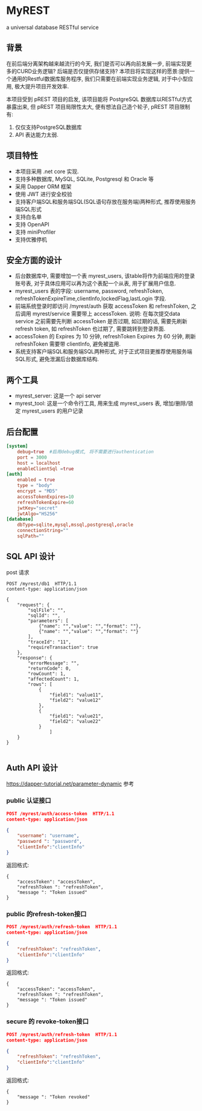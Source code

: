# MyREST
a universal database RESTful service

## 背景
在前后端分离架构越来越流行的今天, 我们是否可以再向前发展一步, 前端实现更多的CURD业务逻辑? 后端是否仅提供存储支持? 本项目将实现这样的愿景:提供一个通用的Restful数据库服务程序, 我们只需要在前端实现业务逻辑, 对于中小型应用, 极大提升项目开发效率. 

本项目受到 pREST 项目的启发, 该项目能将 PostgreSQL 数据库以RESTful方式暴露出来, 但 pREST 项目局限性太大, 便有想法自己造个轮子, pREST 项目限制有:
1. 仅仅支持PostgreSQL数据库
2. API 表达能力太弱. 

## 项目特性
- 本项目采用 .net core 实现. 
- 支持多种数据库, MySQL, SQLite, Postgresql 和 Oracle 等
- 采用 Dapper ORM 框架
- 使用 JWT 进行安全校验
- 支持客户端SQL和服务端SQL(SQL语句存放在服务端)两种形式, 推荐使用服务端SQL形式
- 支持白名单
- 支持 OpenAPI
- 支持 miniProfiler 
- 支持优雅停机

## 安全方面的设计
- 后台数据库中, 需要增加一个表 myrest_users, 该table将作为前端应用的登录账号表, 对于具体应用可以再为这个表配一个从表, 用于扩展用户信息. 
- myrest_users 表的字段: username, password, refreshToken, refreshTokenExpireTime,clientInfo,lockedFlag,lastLogin 字段.
- 前端系统登录时即访问 /myrest/auth 获取 accessToken 和 refreshToken, 之后调用 myrest/service 需要带上 accessToken. 说明: 在每次提交data service 之前需要先判断 accessToken 是否过期, 如过期的话, 需要先刷新 refresh token, 如 refreshToken 也过期了, 需要跳转到登录界面. 
- accessToken 的 Expires 为 10 分钟,  refreshToken Expires 为 60 分钟, 刷新 refreshToken 需要带 clientInfo, 避免被盗用. 
- 系统支持客户端SQL和服务端SQL两种形式, 对于正式项目更推荐使用服务端SQL形式, 避免泄漏后台数据库结构.

## 两个工具
- myrest_server: 这是一个 api server
- myrest_tool: 这是一个命令行工具, 用来生成  myrest_users 表, 增加/删除/锁定 myrest_users 的用户记录

## 后台配置
```toml
[system]
    debug=true  #启用debug模式, 将不需要进行authentication
    port = 3000
    host = localhost
	enableClientSql =true
[auth]
	enabled = true  
	type = "body"
	encrypt = "MD5"
	accessTokenExpires=10	
	refreshTokenExpire=60
	jwtKey="secret"
	jwtAlgo="HS256"
[database]
    dbType=sqlite,mysql,mssql,postgresql,oracle
	connectionString=""
	sqlPath=""
```


## SQL API 设计
post 请求
```
POST /myrest/db1  HTTP/1.1
content-type: application/json

{	
	"request": {
		"sqlFile": "",
		"sqlId": "",
		"parameters": [
			{"name": "","value": "","format": ""},
			{"name": "","value": "","format": ""}
		],
		"traceId": "11",
		"requireTransaction": true
	},
	"response": {
		"errorMessage": "",
		"returnCode": 0,
		"rowCount": 1,
		"affectedCount": 1,
		"rows": [
			{
				"field1": "value11",
				"field2": "value12"
			},
			{
				"field1": "value21",
				"field2": "value22"
			}
				]
	}	
}


```


## Auth API 设计
https://dapper-tutorial.net/parameter-dynamic
参考 [](https://jasonwatmore.com/post/2021/06/15/net-5-api-jwt-authentication-with-refresh-tokens)
[](https://www.cnblogs.com/ittranslator/p/refresh-jwt-with-refresh-tokens-in-asp-net-core-5-rest-api-step-by-step.html)
[](https://jasontaylor.dev/api-key-authentication-with-aspnetcore/)
[](https://andrewlock.net/5-new-mvc-features-in-dotnet-7/)
[](https://learn.microsoft.com/en-us/aspnet/core/mvc/controllers/routing?view=aspnetcore-7.0)
[](https://www.cnblogs.com/lwqlun/p/10222505.html)
[](https://github.com/ZeeLyn/Dapper.Extensions)
### public 认证接口
``` json
POST /myrest/auth/access-token  HTTP/1.1
content-type: application/json

{
    "username": "username",
    "password ": "password",
	"clientInfo":"clientInfo"
} 
```
返回格式:
```
{
    "accessToken": "accessToken",
    "refreshToken ": "refreshToken",
	"message ": "Token issued"
} 
```
 
### public 的refresh-token接口
``` json
POST /myrest/auth/refresh-token  HTTP/1.1
content-type: application/json

{
    "refreshToken": "refreshToken",
	"clientInfo":"clientInfo"
} 
```
返回格式:
```
{
    "accessToken": "accessToken",
    "refreshToken ": "refreshToken",
	"message ": "Token issued"
} 
``` 

### secure 的 revoke-token接口
``` json
POST /myrest/auth/refresh-token  HTTP/1.1
content-type: application/json

{
    "refreshToken": "refreshToken",
	"clientInfo":"clientInfo"
} 
```
返回格式:
```
{
    "message ": "Token revoked"
} 
``` 